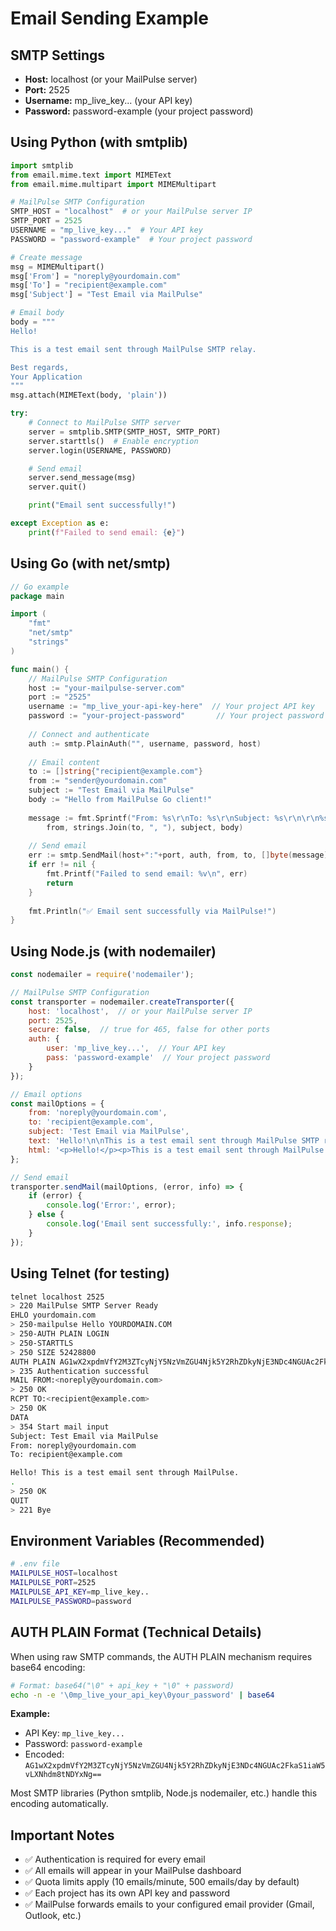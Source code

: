 # Email Sending Example

## SMTP Settings

- **Host:** localhost (or your MailPulse server)
- **Port:** 2525
- **Username:** mp_live_key... (your API key)
- **Password:** password-example (your project password)

## Using Python (with smtplib)

```python
import smtplib
from email.mime.text import MIMEText
from email.mime.multipart import MIMEMultipart

# MailPulse SMTP Configuration
SMTP_HOST = "localhost"  # or your MailPulse server IP
SMTP_PORT = 2525
USERNAME = "mp_live_key..."  # Your API key
PASSWORD = "password-example"  # Your project password

# Create message
msg = MIMEMultipart()
msg['From'] = "noreply@yourdomain.com"
msg['To'] = "recipient@example.com"
msg['Subject'] = "Test Email via MailPulse"

# Email body
body = """
Hello!

This is a test email sent through MailPulse SMTP relay.

Best regards,
Your Application
"""
msg.attach(MIMEText(body, 'plain'))

try:
    # Connect to MailPulse SMTP server
    server = smtplib.SMTP(SMTP_HOST, SMTP_PORT)
    server.starttls()  # Enable encryption
    server.login(USERNAME, PASSWORD)

    # Send email
    server.send_message(msg)
    server.quit()

    print("Email sent successfully!")

except Exception as e:
    print(f"Failed to send email: {e}")
```

## Using Go (with net/smtp)

```go
// Go example
package main

import (
    "fmt"
    "net/smtp"
    "strings"
)

func main() {
    // MailPulse SMTP Configuration
    host := "your-mailpulse-server.com"
    port := "2525"
    username := "mp_live_your-api-key-here"  // Your project API key
    password := "your-project-password"       // Your project password
    
    // Connect and authenticate
    auth := smtp.PlainAuth("", username, password, host)
    
    // Email content
    to := []string{"recipient@example.com"}
    from := "sender@yourdomain.com"
    subject := "Test Email via MailPulse"
    body := "Hello from MailPulse Go client!"
    
    message := fmt.Sprintf("From: %s\r\nTo: %s\r\nSubject: %s\r\n\r\n%s",
        from, strings.Join(to, ", "), subject, body)
    
    // Send email
    err := smtp.SendMail(host+":"+port, auth, from, to, []byte(message))
    if err != nil {
        fmt.Printf("Failed to send email: %v\n", err)
        return
    }
    
    fmt.Println("✅ Email sent successfully via MailPulse!")
}
```

## Using Node.js (with nodemailer)

```javascript
const nodemailer = require('nodemailer');

// MailPulse SMTP Configuration
const transporter = nodemailer.createTransporter({
    host: 'localhost',  // or your MailPulse server IP
    port: 2525,
    secure: false,  // true for 465, false for other ports
    auth: {
        user: 'mp_live_key...',  // Your API key
        pass: 'password-example'  // Your project password
    }
});

// Email options
const mailOptions = {
    from: 'noreply@yourdomain.com',
    to: 'recipient@example.com',
    subject: 'Test Email via MailPulse',
    text: 'Hello!\n\nThis is a test email sent through MailPulse SMTP relay.\n\nBest regards,\nYour Application',
    html: '<p>Hello!</p><p>This is a test email sent through MailPulse SMTP relay.</p><p>Best regards,<br>Your Application</p>'
};

// Send email
transporter.sendMail(mailOptions, (error, info) => {
    if (error) {
        console.log('Error:', error);
    } else {
        console.log('Email sent successfully:', info.response);
    }
});
```

## Using Telnet (for testing)

```bash
telnet localhost 2525
> 220 MailPulse SMTP Server Ready
EHLO yourdomain.com
> 250-mailpulse Hello YOURDOMAIN.COM
> 250-AUTH PLAIN LOGIN
> 250-STARTTLS
> 250 SIZE 52428800
AUTH PLAIN AG1wX2xpdmVfY2M3ZTcyNjY5NzVmZGU4Njk5Y2RhZDkyNjE3NDc4NGUAc2FkaS1iaW5vLXNhdm8tNDYxNg==
> 235 Authentication successful
MAIL FROM:<noreply@yourdomain.com>
> 250 OK
RCPT TO:<recipient@example.com>
> 250 OK
DATA
> 354 Start mail input
Subject: Test Email via MailPulse
From: noreply@yourdomain.com
To: recipient@example.com

Hello! This is a test email sent through MailPulse.
.
> 250 OK
QUIT
> 221 Bye
```

## Environment Variables (Recommended)

```bash
# .env file
MAILPULSE_HOST=localhost
MAILPULSE_PORT=2525
MAILPULSE_API_KEY=mp_live_key..
MAILPULSE_PASSWORD=password
```

## AUTH PLAIN Format (Technical Details)

When using raw SMTP commands, the AUTH PLAIN mechanism requires base64 encoding:

```bash
# Format: base64("\0" + api_key + "\0" + password)
echo -n -e '\0mp_live_your_api_key\0your_password' | base64
```

**Example:**
- API Key: `mp_live_key...`
- Password: `password-example`
- Encoded: `AG1wX2xpdmVfY2M3ZTcyNjY5NzVmZGU4Njk5Y2RhZDkyNjE3NDc4NGUAc2FkaS1iaW5vLXNhdm8tNDYxNg==`

Most SMTP libraries (Python smtplib, Node.js nodemailer, etc.) handle this encoding automatically.

## Important Notes

- ✅ Authentication is required for every email
- ✅ All emails will appear in your MailPulse dashboard  
- ✅ Quota limits apply (10 emails/minute, 500 emails/day by default)
- ✅ Each project has its own API key and password
- ✅ MailPulse forwards emails to your configured email provider (Gmail, Outlook, etc.)